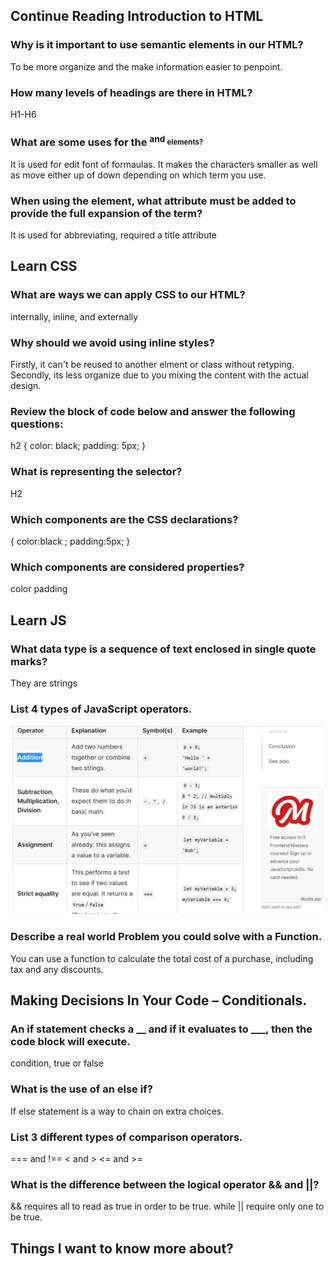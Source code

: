

## Continue Reading Introduction to HTML

### Why is it important to use semantic elements in our HTML?
To be more organize and the make information easier to penpoint.

### How many levels of headings are there in HTML?
H1-H6

### What are some uses for the <sup> and <sub> elements?
It is used for edit font of formaulas.
It makes the characters smaller as well as move either up of down depending on which term you use.


### When using the <abbr> element, what attribute must be added to provide the full expansion of the term? 
It is used for abbreviating, required a title attribute


## Learn CSS

### What are ways we can apply CSS to our HTML?
internally, inline, and externally 


### Why should we avoid using inline styles?
Firstly, it can't be reused to another elment or class without retyping.
Secondly, its less organize due to you mixing the content with the actual design.



### Review the block of code below and answer the following questions:
   h2 {
     color: black;
     padding: 5px;
   }
### What is representing the selector?
H2



### Which components are the CSS declarations?
{
    color:black  ;
    padding:5px;
}

### Which components are considered properties?
color
padding


## Learn JS

### What data type is a sequence of text enclosed in single quote marks?
They are strings

### List 4 types of JavaScript operators.

![Operators](pic.png)








### Describe a real world Problem you could solve with a Function.
You can use a function to calculate the total cost of a purchase, including tax and any discounts.




## Making Decisions In Your Code – Conditionals.
### An if statement checks a __ and if it evaluates to ___, then the code block will execute.
condition, true or false


### What is the use of an else if?
If else statement is a way to chain on extra choices.


### List 3 different types of comparison operators.
  === and !==
  < and >
  <= and >=


### What is the difference between the logical operator && and ||?
&& requires all to read as true in order to be true.
while || require only one to be true.





## Things I want to know more about?